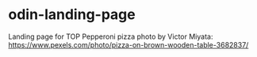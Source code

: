 # odin-landing-page
Landing page for TOP
Pepperoni pizza photo by Victor Miyata: https://www.pexels.com/photo/pizza-on-brown-wooden-table-3682837/ 